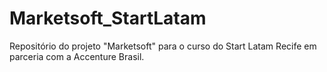 # Marketsoft_StartLatam
Repositório do projeto "Marketsoft"  para o  curso do  Start Latam Recife em parceria com a Accenture Brasil.
